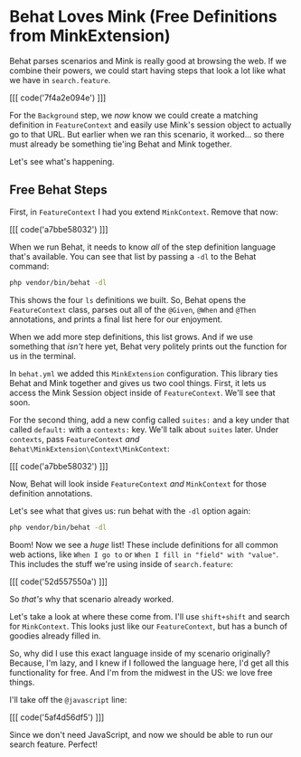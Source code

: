 # Behat Loves Mink (Free Definitions from MinkExtension)

Behat parses scenarios and Mink is really good at browsing the web.
If we combine their powers, we could start having steps that look
a lot like what we have in `search.feature`. 

[[[ code('7f4a2e094e') ]]]

For the `Background` step, we *now* know we could create a matching
definition in `FeatureContext` and easily use Mink's session object
to actually go to that URL. But earlier when we ran this scenario,
it worked... so there must already be something tie'ing Behat and
Mink together.

Let's see what's happening.

## Free Behat Steps

First, in `FeatureContext` I had you extend `MinkContext`. Remove that now:

[[[ code('a7bbe58032') ]]]

When we run Behat, it needs to know *all* of the step definition language that's
available. You can see that list by passing a `-dl` to the Behat command:

```bash
php vendor/bin/behat -dl
```

This shows the four `ls` definitions we built. So, Behat opens the `FeatureContext` class,
parses out all of the `@Given`, `@When` and `@Then` annotations, and prints a final
list here for our enjoyment.

When we add more step definitions, this list grows. And if we use something that
*isn't* here yet, Behat very politely prints out the function for us in the terminal.

In `behat.yml` we added this `MinkExtension` configuration. This library ties
Behat and Mink together and gives us two cool things. First, it lets us access
the Mink Session object inside of `FeatureContext`. We'll see that soon.

For the second thing, add a new config called `suites:` and a key under that
called `default:` with a `contexts:` key. We'll talk about `suites` later. Under
`contexts`, pass `FeatureContext` *and*  `Behat\MinkExtension\Context\MinkContext`:

[[[ code('a7bbe58032') ]]]

Now, Behat will look inside `FeatureContext` *and* `MinkContext` for those definition
annotations.

Let's see what that gives us: run behat with the `-dl` option again:

```bash
php vendor/bin/behat -dl
```

Boom! Now we see a *huge* list! These include definitions for all common web actions, like
`When I go to` or `When I fill in "field" with "value"`. This includes the stuff we're
using inside of `search.feature`:

[[[ code('52d557550a') ]]]

So *that's* why that scenario already worked.

Let's take a look at where these come from. I'll use `shift+shift` and search for `MinkContext`.
This looks just like our `FeatureContext`, but has a bunch of goodies already filled in.

So, why did I use this exact language inside of my scenario originally? Because, I'm lazy,
and I knew if I followed the language here, I'd get all this functionality for free. And
I'm from the midwest in the US: we love free things.

I'll take off the `@javascript` line:

[[[ code('5af4d56df5') ]]]

Since we don't need JavaScript, and now we should be able to run our search feature. Perfect!
